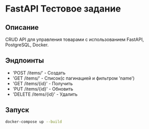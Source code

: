 # FastAPI Тестовое задание 

## Описание
CRUD API для управления товарами с использованием FastAPI, PostgreSQL, Docker.

## Эндпоинты
- 'POST /items/' - Создать
- 'GET /items/' - Список(с пагинацией и фильтром 'name')
- 'GET /items/{id}' - Получить
- 'PUT /items/{id}' - Обновить
- 'DELETE /items/{id}' - Удалить 

## Запуск
```bash
docker-compose up --build